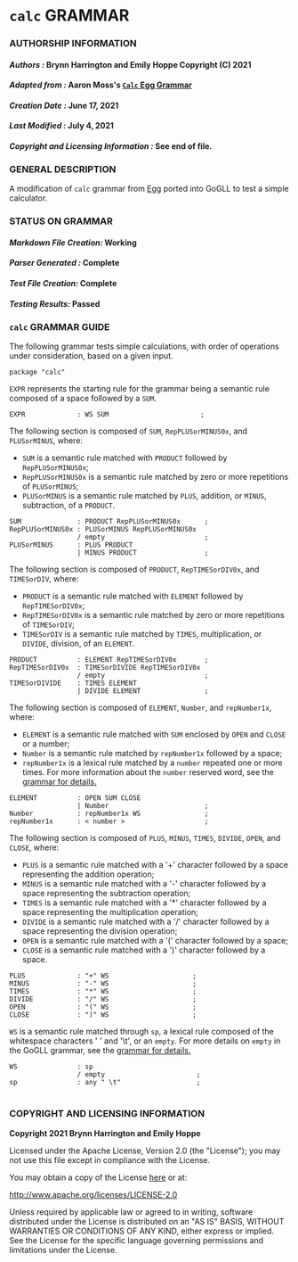 # **`calc` GRAMMAR**

### **AUTHORSHIP INFORMATION**
#### *Authors :* Brynn Harrington and Emily Hoppe Copyright (C) 2021
#### *Adapted from :* Aaron Moss's [`Calc` Egg Grammar](https://github.com/bruceiv/egg/blob/deriv/grammars/Calc.egg)
#### *Creation Date :* June 17, 2021 
#### *Last Modified :* July 4, 2021
#### *Copyright and Licensing Information :* See end of file.

###  **GENERAL DESCRIPTION**
A modification of `calc` grammar from [Egg](https://github.com/bruceiv/egg/blob/deriv/grammars/Calc.egg) ported into GoGLL to test a simple calculator.

### **STATUS ON GRAMMAR**
#### *Markdown File Creation:* Working 
#### *Parser Generated :* Complete
#### *Test File Creation:* Complete
#### *Testing Results:* Passed

### **`calc` GRAMMAR GUIDE**
The following grammar tests simple calculations, with order of operations under consideration, based on a given input.
```
package "calc"
```
`EXPR` represents the starting rule for the grammar being a semantic rule composed of a space followed by a `SUM`.
```
EXPR             : WS SUM                       ;
```
The following section is composed of `SUM`, `RepPLUSorMINUS0x`, and `PLUSorMINUS`, where:
- `SUM` is a semantic rule matched with `PRODUCT` followed by `RepPLUSorMINUS0x`;
- `RepPLUSorMINUS0x` is a semantic rule matched by zero or more repetitions of `PLUSorMINUS`;
- `PLUSorMINUS` is a semantic rule matched by `PLUS`, addition, or `MINUS`, subtraction, of a `PRODUCT`.
```
SUM              : PRODUCT RepPLUSorMINUS0x      ;
RepPLUSorMINUS0x : PLUSorMINUS RepPLUSorMINUS0x 
                 / empty                         ;
PLUSorMINUS      : PLUS PRODUCT 
                 | MINUS PRODUCT                 ; 
```
The following section is composed of `PRODUCT`, `RepTIMESorDIV0x`, and `TIMESorDIV`, where:
- `PRODUCT` is a semantic rule matched with `ELEMENT` followed by `RepTIMESorDIV0x`;
- `RepTIMESorDIV0x` is a semantic rule matched by zero or more repetitions of `TIMESorDIV`;
- `TIMESorDIV` is a semantic rule matched by `TIMES`, multiplication, or `DIVIDE`, division, of an `ELEMENT`.
```
PRODUCT          : ELEMENT RepTIMESorDIV0x       ;
RepTIMESorDIV0x  : TIMESorDIVIDE RepTIMESorDIV0x 
                 / empty                         ;
TIMESorDIVIDE    : TIMES ELEMENT  
                 | DIVIDE ELEMENT                ;
```
The following section is composed of `ELEMENT`, `Number`, and `repNumber1x`, where:
- `ELEMENT` is a semantic rule matched with `SUM` enclosed by `OPEN` and `CLOSE` or a number;
- `Number` is a semantic rule matched by `repNumber1x` followed by a space;
- `repNumber1x` is a lexical rule matched by a `number` repeated one or more times.
For more information about the `number` reserved word, see the [grammar for details.](../../gogll.md)
```       
ELEMENT          : OPEN SUM CLOSE 
                 | Number                        ;
Number           : repNumber1x WS                ;
repNumber1x      : < number >                    ;
```
The following section is composed of `PLUS`, `MINUS`, `TIMES`, `DIVIDE`, `OPEN`, and `CLOSE`, where:
- `PLUS` is a semantic rule matched with a '+' character followed by a space representing the addition operation;
- `MINUS` is a semantic rule matched with a '-' character followed by a space representing the subtraction operation;
- `TIMES` is a semantic rule matched with a '*' character followed by a space representing the multiplication operation;
- `DIVIDE` is a semantic rule matched with a '/' character followed by a space representing the division operation;
- `OPEN` is a semantic rule matched with a '(' character followed by a space;
- `CLOSE` is a semantic rule matched with a ')' character followed by a space.
```
PLUS             : "+" WS                     ;
MINUS            : "-" WS                     ;
TIMES            : "*" WS                     ;
DIVIDE           : "/" WS                     ;
OPEN             : "(" WS                     ;                
CLOSE            : ")" WS                     ;
```
`WS` is a semantic rule matched through `sp`, a lexical rule composed of the whitespace characters ' ' and '\t', or an `empty`. For more details on `empty` in the GoGLL grammar, see the [grammar for details.](../../gogll.md)
```
WS               : sp
                 / empty                       ;
sp               : any " \t"                   ;
```
#
### **COPYRIGHT AND LICENSING INFORMATION**
**Copyright 2021 Brynn Harrington and Emily Hoppe**

Licensed under the Apache License, Version 2.0 (the "License"); you may not use this file except in compliance with the License.

You may obtain a copy of the License [here](http://www.apache.org/licenses/LICENSE-2.0) or at:

http://www.apache.org/licenses/LICENSE-2.0

Unless required by applicable law or agreed to in writing, software distributed under the License is distributed on an "AS IS" BASIS, WITHOUT WARRANTIES OR CONDITIONS OF ANY KIND, either express or implied. See the License for the specific language governing permissions and limitations under the License.